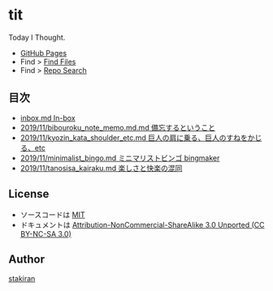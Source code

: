 # tit
Today I Thought.

- [GitHub Pages](https://stakiran.github.io/tit/)
- Find > [Find Files](https://github.com/stakiran/tit/find/master)
- Find > [Repo Search](https://github.com/stakiran/tit/search?q=query)

## 目次
- [inbox.md In-box](inbox.md)
- [2019/11/bibouroku_note_memo.md.md 備忘するということ](2019/11/bibouroku_note_memo.md.md)
- [2019/11/kyozin_kata_shoulder_etc.md 巨人の肩に乗る、巨人のすねをかじる、etc](2019/11/kyozin_kata_shoulder_etc.md)
- [2019/11/minimalist_bingo.md ミニマリストビンゴ bingmaker](2019/11/minimalist_bingo.md)
- [2019/11/tanosisa_kairaku.md 楽しさと快楽の混同](2019/11/tanosisa_kairaku.md)

## License
- ソースコードは [MIT](LICENSE)
- ドキュメントは [Attribution-NonCommercial-ShareAlike 3.0 Unported (CC BY-NC-SA 3.0)](http://creativecommons.org/licenses/by-nc-sa/3.0/)

## Author
[stakiran](https://github.com/stakiran)

